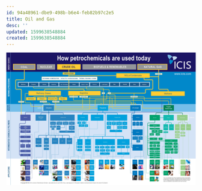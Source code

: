 ```yaml
---
id: 94a48961-dbe9-498b-b6e4-feb82b97c2e5
title: Oil and Gas
desc: ''
updated: 1599638548884
created: 1599638548884
---
```



![ICIS_Flowchart](assets\images\ICIS_Petrochemicals.jpg)
